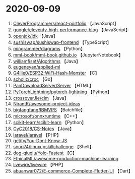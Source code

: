 # 2020-09-09

1. [CleverProgrammers/react-portfolio](https://github.com/CleverProgrammers/react-portfolio) 【JavaScript】
2. [google/eleventy-high-performance-blog](https://github.com/google/eleventy-high-performance-blog) 【JavaScript】
3. [openjdk/jdk](https://github.com/openjdk/jdk) 【Java】
4. [sushiswap/sushiswap-frontend](https://github.com/sushiswap/sushiswap-frontend) 【TypeScript】
5. [mingrammer/diagrams](https://github.com/mingrammer/diagrams) 【Python】
6. [mml-book/mml-book.github.io](https://github.com/mml-book/mml-book.github.io) 【JupyterNotebook】
7. [williamfiset/Algorithms](https://github.com/williamfiset/Algorithms) 【Java】
8. [eugeneyan/applied-ml](https://github.com/eugeneyan/applied-ml) 
9. [G4lile0/ESP32-WiFi-Hash-Monster](https://github.com/G4lile0/ESP32-WiFi-Hash-Monster) 【C】
10. [schollz/croc](https://github.com/schollz/croc) 【Go】
11. [PanDownloadServer/Server](https://github.com/PanDownloadServer/Server) 【HTML】
12. [PyTorchLightning/pytorch-lightning](https://github.com/PyTorchLightning/pytorch-lightning) 【Python】
13. [crossoverJie/cim](https://github.com/crossoverJie/cim) 【Java】
14. [NirantK/awesome-project-ideas](https://github.com/NirantK/awesome-project-ideas) 
15. [bigfangfang/IBMVPS](https://github.com/bigfangfang/IBMVPS) 【Batchfile】
16. [microsoft/onnxruntime](https://github.com/microsoft/onnxruntime) 【C++】
17. [scikit-learn/scikit-learn](https://github.com/scikit-learn/scikit-learn) 【Python】
18. [CyC2018/CS-Notes](https://github.com/CyC2018/CS-Notes) 【Java】
19. [laravel/laravel](https://github.com/laravel/laravel) 【PHP】
20. [getify/You-Dont-Know-JS](https://github.com/getify/You-Dont-Know-JS) 
21. [snori74/linuxupskillchallenge](https://github.com/snori74/linuxupskillchallenge) 【Shell】
22. [dog-qiuqiu/Yolo-Fastest](https://github.com/dog-qiuqiu/Yolo-Fastest) 【C】
23. [EthicalML/awesome-production-machine-learning](https://github.com/EthicalML/awesome-production-machine-learning) 
24. [livewire/livewire](https://github.com/livewire/livewire) 【PHP】
25. [abuanwar072/E-commerce-Complete-Flutter-UI](https://github.com/abuanwar072/E-commerce-Complete-Flutter-UI) 【Dart】
